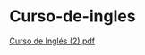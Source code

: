 # Curso-de-ingles

[Curso de Inglés (2).pdf](https://github.com/user-attachments/files/22917859/Curso.de.Ingles.2.pdf)

